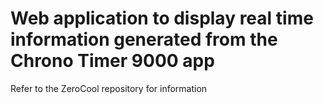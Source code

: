 # Web application to display real time information generated from the Chrono Timer 9000 app

Refer to the ZeroCool repository for information

